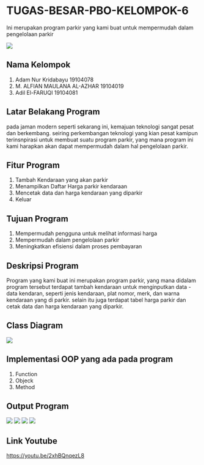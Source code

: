 # TUGAS-BESAR-PBO-KELOMPOK-6

Ini merupakan program parkir yang kami buat untuk mempermudah dalam pengelolaan parkir

<img src = "https://github.com/yakuza21/TUGAS-BESAR-PBO-KELOMPOK-6/blob/main/WhatsApp%20Image%202021-02-15%20at%2017.36.10.jpeg">

## Nama Kelompok
1. Adam Nur Kridabayu             19104078
2. M. ALFIAN MAULANA AL-AZHAR     19104019
3. Adil El-FARUQI                 19104081

## Latar Belakang Program
pada jaman modern seperti sekarang ini, kemajuan teknologi sangat pesat dan berkembang. seiring perkembangan 
teknologi yang kian pesat kamipun terinsnpirasi untuk membuat suatu program parkir, yang mana program ini 
kami harapkan akan dapat mempermudah dalam hal pengelolaan parkir.

## Fitur Program 
1. Tambah Kendaraan yang akan parkir
2. Menampilkan Daftar Harga parkir kendaraan 
3. Mencetak data dan harga kendaraan yang diparkir
4. Keluar 

## Tujuan Program
1. Mempermudah pengguna untuk melihat informasi harga  
2. Mempermudah dalam pengelolaan parkir
3. Meningkatkan efisiensi dalam proses pembayaran

## Deskripsi Program
Program yang kami buat ini merupakan program parkir, yang mana didalam program tersebut terdapat 
tambah kendaraan untuk menginputkan data - data kendaran, seperti jenis kendaraan, plat nomor, 
merk, dan warna kendaraan yang di parkir. selain itu juga terdapat tabel harga parkir dan 
cetak data dan harga kendaraan yang diparkir.

## Class Diagram 
<img src = "https://github.com/yakuza21/TUGAS-BESAR-PBO-KELOMPOK-6/blob/main/WhatsApp%20Image%202021-02-15%20at%2017.36.11.jpeg">

## Implementasi OOP yang ada pada program
1. Function
2. Objeck
3. Method

## Output Program
<img src = "https://github.com/yakuza21/TUGAS-BESAR-PBO-KELOMPOK-6/blob/main/WhatsApp%20Image%202021-02-15%20at%2017.36.34.jpeg">
<img src = "https://github.com/yakuza21/TUGAS-BESAR-PBO-KELOMPOK-6/blob/main/WhatsApp%20Image%202021-02-15%20at%2017.36.36.jpeg">
<img src = "https://github.com/yakuza21/TUGAS-BESAR-PBO-KELOMPOK-6/blob/main/WhatsApp%20Image%202021-02-15%20at%2017.36.35.jpeg">
<img src = "https://github.com/yakuza21/TUGAS-BESAR-PBO-KELOMPOK-6/blob/main/WhatsApp%20Image%202021-02-15%20at%2017.36.37.jpeg">

## Link Youtube
https://youtu.be/2xhBQnqezL8
